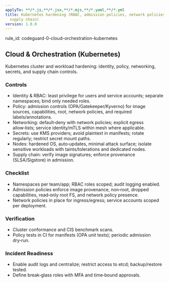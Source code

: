 ```yaml
---
applyTo: **/*.js,**/*.jsx,**/*.mjs,**/*.yaml,**/*.yml
title: Kubernetes hardening (RBAC, admission policies, network policies, secrets,
  supply chain)
version: 1.0.0
---
```


rule_id: codeguard-0-cloud-orchestration-kubernetes

## Cloud & Orchestration (Kubernetes)

Kubernetes cluster and workload hardening: identity, policy, networking, secrets, and supply chain controls.

### Controls
- Identity & RBAC: least privilege for users and service accounts; separate namespaces; bind only needed roles.
- Policy: admission controls (OPA/Gatekeeper/Kyverno) for image sources, capabilities, root, network policies, and required labels/annotations.
- Networking: default‑deny with network policies; explicit egress allow‑lists; service identity/mTLS within mesh where applicable.
- Secrets: use KMS providers; avoid plaintext in manifests; rotate regularly; restrict secret mount paths.
- Nodes: hardened OS, auto‑updates, minimal attack surface; isolate sensitive workloads with taints/tolerations and dedicated nodes.
- Supply chain: verify image signatures; enforce provenance (SLSA/Sigstore) in admission.

### Checklist
- Namespaces per team/app; RBAC roles scoped; audit logging enabled.
- Admission policies enforce image provenance, non‑root, dropped capabilities, read‑only root FS, and network policy presence.
- Network policies in place for ingress/egress; service accounts scoped per deployment.

### Verification
- Cluster conformance and CIS benchmark scans.
- Policy tests in CI for manifests (OPA unit tests); periodic admission dry‑run.

### Incident Readiness
- Enable audit logs and centralize; restrict access to etcd; backup/restore tested.
- Define break‑glass roles with MFA and time‑bound approvals.
